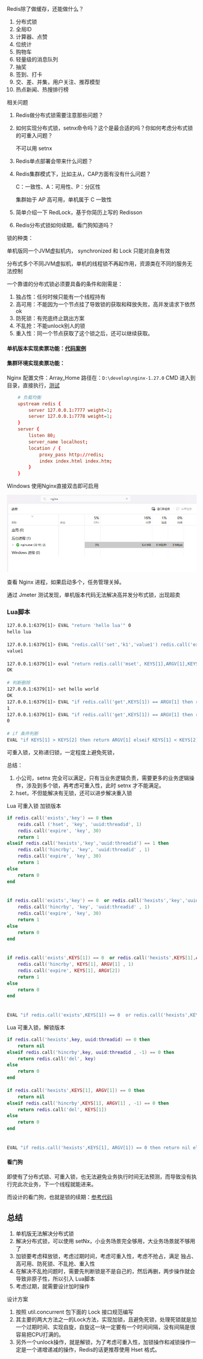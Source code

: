 Redis除了做缓存，还能做什么？

1. 分布式锁
2. 全局ID
3. 计算器、点赞
4. 位统计
5. 购物车
6. 轻量级的消息队列
7. 抽奖
8. 签到、打卡
9. 交、差、并集，用户关注、推荐模型
10. 热点新闻、热搜排行榜





相关问题

1. Redis做分布式锁需要注意那些问题？

2. 如何实现分布式锁，setnx命令吗？这个是最合适的吗？你如何考虑分布式锁的可重入问题？

   不可以用 setnx

3. Redis单点部署会带来什么问题？

4. Redis集群模式下，比如主从，CAP方面有没有什么问题？

   C：一致性、A：可用性、P：分区性

   集群始于 AP 高可用，单机属于 C 一致性

5. 简单介绍一下 RedLock，基于你简历上写的 Redisson

6. Redis分布式锁如何续期，看门狗知道吗？





锁的种类：

单机版同一个JVM虚拟机内， synchronized 和 Lock 只能对自身有效

分布式多个不同JVM虚拟机，单机的线程锁不再起作用，资源类在不同的服务无法控制



一个靠谱的分布式锁必须要具备的条件和刚需是：

1. 独占性：任何时候只能有一个线程持有
2. 高可用：不能因为一个节点挂了导致锁的获取和释放失败，高并发请求下依然ok
3. 防死锁：有兜底终止跳出方案
4. 不乱抢：不能unlock别人的锁
5. 重入性：同一个节点获取了这个锁之后，还可以继续获取。



#### 单机版本实现卖票功能：[代码案例](https://github.com/YuncenLiu/redis-module-study-yun/blob/master/redis_distributed_lock2/src/main/java/com/liuyuncen/service/InventoryService.java)



#### 集群环境实现卖票功能：



Nginx 配置文件：Array_Home 路径在：`D:\develop\nginx-1.27.0` CMD 进入到目录，直接执行，[测试](http://localhost:8080/) 

```conf
    # 负载均衡
    upstream redis {
        server 127.0.0.1:7777 weight=1;
        server 127.0.0.1:7778 weight=1;
    }
    server {
        listen 80;
        server_name localhost;
        location / {
            proxy_pass http://redis;
            index index.html index.htm;
        }
    }
```

Windows 使用Nginx直接双击即可启用

![image-20240811230250646](images/2.5、Redis分布式锁/image-20240811230250646.png)

查看 Nginx 进程，如果启动多个，任务管理关掉。

通过 Jmeter 测试发现，单机版本代码无法解决高并发分布式锁，出现超卖



### Lua脚本

```sh
127.0.0.1:6379[1]> EVAL "return 'hello lua'" 0
hello lua

127.0.0.1:6379[1]> EVAL "redis.call('set','k1','value1') redis.call('expire','k1','30') return redis.call('get','k1')" 0
value1

127.0.0.1:6379[1]> eval "return redis.call('mset', KEYS[1],ARGV[1],KEYS[2],ARGV[2])" 2 k1 k2 lua1 lua2
OK

# 判断删除
127.0.0.1:6379[1]> set hello world
OK
127.0.0.1:6379[1]> EVAL "if redis.call('get',KEYS[1]) == ARGV[1] then return redis.call('del',KEYS[1])else return 0 end" 1 hello world
1
127.0.0.1:6379[1]> EVAL "if redis.call('get',KEYS[1]) == ARGV[1] then return redis.call('del',KEYS[1])else return 0 end" 1 hello world
0

# if 条件判断
EVAL "if KEYS[1] > KEYS[2] then return ARGV[1] elseif KEYS[1] < KEYS[2] then return ARGV[2] else return ARGV[3] end" 2 5 5 5 1 2 3 
```



可重入锁，又称递归锁，一定程度上避免死锁，



总结：

1. 小公司，setnx 完全可以满足，只有当业务逻辑负责，需要更多的业务逻辑操作，涉及到多个锁，再考虑可重入性，此时 setnx 才不能满足。
2. hset，不但能解决有无锁，还可以进步解决重入锁 





Lua 可重入锁 加锁版本

```lua
if redis.call('exists','key') == 0 then
    reids.call ('hset', 'key', 'uuid:threadid', 1)
    redis.call('expire', 'key', 30)
    return 1
elseif redis.call('hexists','key','uuid:threadid') == 1 then
    redis.call('hincrby', 'key', 'uuid:threadid' , 1)
    redis.call('expire', 'key', 30)
    return 1
else
    return 0
end


if redis.call('exists','key') == 0  or redis.call('hexists','key','uuid:threadid') then
    redis.call('hincrby', 'key', 'uuid:threadid' , 1)
    redis.call('expire', 'key', 30)
    return 1
else
    return 0
end


if redis.call('exists',KEYS[1]) == 0  or redis.call('hexists',KEYS[1],ARGV[1]) then
    redis.call('hincrby', KEYS[1], ARGV[1] , 1)
    redis.call('expire', KEYS[1], ARGV[2])
    return 1
else
    return 0
end


EVAL "if redis.call('exists',KEYS[1]) == 0  or redis.call('hexists',KEYS[1],ARGV[1]) then redis.call('hincrby', KEYS[1], ARGV[1] , 1) redis.call('expire', KEYS[1], ARGV[2]) return 1 else return 0 end" 1 redisLock uuid:1 30
```



Lua 可重入锁，解锁版本

```lua
if redis.call('hexists',key, uuid:threadid) == 0 then
    return nil
elseif redis.call('hincrby',key, uuid:threadid , -1) == 0 then
    return redis.call('del', key)
else
    return 0
end

if redis.call('hexists',KEYS[1], ARGV[1]) == 0 then
    return nil
elseif redis.call('hincrby',KEYS[1], ARGV[1] , -1) == 0 then
    return redis.call('del', KEYS[1])
else
    return 0
end


EVAL "if redis.call('hexists',KEYS[1], ARGV[1]) == 0 then return nil elseif redis.call('hincrby',KEYS[1], ARGV[1] , -1) == 0 then return redis.call('del', KEYS[1]) else return 0 end" 1 redisLock uuid:1
```



#### 看门狗

即使有了分布式锁、可重入锁，也无法避免业务执行时间无法预测，而导致没有执行完此次业务，下一个线程就能进来。

而设计的看门狗，也就是锁的续期：[参考代码](https://github.com/YuncenLiu/redis-module-study-yun/blob/master/redis_distributed_lock2/src/main/java/com/liuyuncen/redislock/RedisDistributedLock.java)





## 总结

1. 单机版无法解决分布式锁
2. 解决分布式锁，可以使用 setNx，小业务场景完全够用，大业务场景就不够用了
3. 加锁要考虑释放锁，考虑过期时间，考虑可重入性，考虑不抢占，满足 独占、高可用、防死锁、不乱抢、重入性
4. 在解决不乱抢问题时，需要先判断锁是不是自己的，然后再删，两步操作就会导致非原子性，所以引入 Lua脚本
5. 考虑过期，就需要设计加时操作



设计方案

1. 按照 util.concurrent 包下面的 Lock 接口规范编写
2. 其主要的两大方法之一的Lock方法，实现加锁，且避免死锁，处理死锁就是加一个过期时间、实现自旋，自旋这一块一定要有一个时间间隔，没有间隔是很容易把CPU打满的。
3. 另外一个unlock操作，就是解锁，为了考虑可重入性，加锁操作和减锁操作一定是一个递增递减的操作，Redis的话更推荐使用 Hset 格式。




